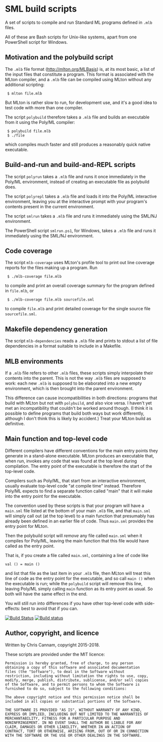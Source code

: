 
SML build scripts
==================

A set of scripts to compile and run Standard ML programs defined in
`.mlb` files.

All of these are Bash scripts for Unix-like systems, apart from one
PowerShell script for Windows.


Motivation and the polybuild script
-----------------------------------

The `.mlb` file format (http://mlton.org/MLBasis) is, at its most
basic, a list of the input files that constitute a program. This
format is associated with the MLton compiler, and a `.mlb` file can be
compiled using MLton without any additional scripting:

```
 $ mlton file.mlb
```

But MLton is rather slow to run, for development use, and it's a good
idea to test code with more than one compiler.

The script `polybuild` therefore takes a `.mlb` file and builds an
executable from it using the Poly/ML compiler:

```
 $ polybuild file.mlb
 $ ./file
```

which compiles much faster and still produces a reasonably quick
native executable.


Build-and-run and build-and-REPL scripts
----------------------------------------

The script `polyrun` takes a `.mlb` file and runs it once immediately
in the Poly/ML environment, instead of creating an executable file as
polybuild does.

The script `polyrepl` takes a `.mlb` file and loads it into the
Poly/ML interactive environment, leaving you at the interactive prompt
with your program's contents present in the current environment.

The script `smlrun` takes a `.mlb` file and runs it immediately using
the SML/NJ environment.

The PowerShell script `smlrun.ps1`, for Windows, takes a `.mlb` file
and runs it immediately using the SML/NJ environment.


Code coverage
-------------

The script `mlb-coverage` uses MLton's profile tool to print out line
coverage reports for the files making up a program. Run

```
 $ ./mlb-coverage file.mlb
```

to compile and print an overall coverage summary for the program
defined in `file.mlb`, or

```
 $ ./mlb-coverage file.mlb sourcefile.sml
```

to compile `file.mlb` and print detailed coverage for the single
source file `sourcefile.sml`.


Makefile dependency generation
------------------------------

The script `mlb-dependencies` reads a `.mlb` file and prints to stdout
a list of file dependencies in a format suitable to include in a
Makefile.


MLB environments
----------------

If a `.mlb` file refers to other `.mlb` files, these scripts simply
interpolate their contents into the parent. This is not the way `.mlb`
files are supposed to work: each new `.mlb` is supposed to be
elaborated into a new empty environment, which is then brought into
the parent environment.

This difference can cause incompatibilities in both directions:
programs that build with MLton but not with `polybuild`, and also vice
versa. I haven't yet met an incompatibility that couldn't be worked
around though. (I think it is possible to define programs that build
both ways but work differently, although I don't think this is likely
by accident.) Treat your MLton build as definitive.


Main function and top-level code
--------------------------------

Different compilers have different conventions for the main entry
points they generate in a stand-alone executable. MLton produces an
executable that, when run, invokes any code that was found at the top
level during compilation. The entry point of the executable is
therefore the start of the top-level code.

Compilers such as Poly/ML, that start from an interactive environment,
usually evaluate top-level code "at compile time" instead. Therefore
Poly/ML expects to find a separate function called "main" that it will
make into the entry point for the executable.

The convention used by these scripts is that your program will have a
`main.sml` file listed at the bottom of your main `.mlb` file, and
that `main.sml` will simply call out (at the top level) to a main
function that presumably has already been defined in an earlier file
of code. Thus `main.sml` provides the entry point for MLton.

Then the polybuild script will *remove* any file called `main.sml`
when it compiles for Poly/ML, leaving the main function that this file
would have called as the entry point.

That is, if you create a file called `main.sml`, containing a line of
code like

```
val () = main ()
```

and list that file as the last item in your `.mlb` file, then MLton
will treat this line of code as the entry point for the executable,
and so call `main ()` when the executable is run; while the
`polybuild` script will remove this line, leaving Poly/ML simply
calling `main` function as its entry point as usual. So both will have
the same effect in the end.

You will still run into differences if you have other top-level code
with side-effects: best to avoid that if you can.

[![Build Status](https://travis-ci.org/cannam/sml-buildscripts.svg?branch=master)](https://travis-ci.org/cannam/sml-buildscripts)
[![Build status](https://ci.appveyor.com/api/projects/status/0tdilpimotvv71yp/branch/master?svg=true)](https://ci.appveyor.com/project/cannam/sml-buildscripts/branch/master)


Author, copyright, and licence
------------------------------

Written by Chris Cannam, copyright 2015-2018.

These scripts are provided under the MIT licence:

    Permission is hereby granted, free of charge, to any person
    obtaining a copy of this software and associated documentation
    files (the "Software"), to deal in the Software without
    restriction, including without limitation the rights to use, copy,
    modify, merge, publish, distribute, sublicense, and/or sell copies
    of the Software, and to permit persons to whom the Software is
    furnished to do so, subject to the following conditions:

    The above copyright notice and this permission notice shall be
    included in all copies or substantial portions of the Software.

    THE SOFTWARE IS PROVIDED "AS IS", WITHOUT WARRANTY OF ANY KIND,
    EXPRESS OR IMPLIED, INCLUDING BUT NOT LIMITED TO THE WARRANTIES OF
    MERCHANTABILITY, FITNESS FOR A PARTICULAR PURPOSE AND
    NONINFRINGEMENT. IN NO EVENT SHALL THE AUTHOR BE LIABLE FOR ANY
    CLAIM, DAMAGES OR OTHER LIABILITY, WHETHER IN AN ACTION OF
    CONTRACT, TORT OR OTHERWISE, ARISING FROM, OUT OF OR IN CONNECTION
    WITH THE SOFTWARE OR THE USE OR OTHER DEALINGS IN THE SOFTWARE.


